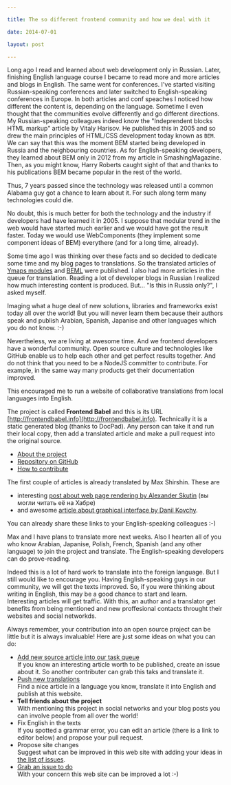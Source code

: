 ```yaml
---

title: The so different frontend community and how we deal with it

date: 2014-07-01

layout: post

---
```

Long ago I read and learned about web development only in Russian. Later, finishing English language course I became
to read more and more articles and blogs in English. The same went for conferences. I've started visiting
Russian-speaking conferences and later switched to English-speaking conferences in Europe. In both articles and conf
speaches I noticed how different the content is, depending on the language. Sometime I even thought that the communities
evolve differently and go different directions.
<excerpt/>
My Russian-speaking colleagues indeed know the "Indeprendent blocks HTML markup" article by Vitaly Harisov. He published
this in 2005 and so drew the main principles of HTML/CSS development today known as `BEM`. We can say that this was the
moment BEM started being developed in Russia and the neighbouring countries. As for English-speaking developers, they
learned about BEM only in 2012 from my article in SmashingMagazine. Then, as you might know, Harry Roberts caught sight
of that and thanks to his publications BEM became popular in the rest of the world.

Thus, 7 years passed since the technology was released until a common Alabama guy got a chance to learn about it. For
such along term many technologies could die.

No doubt, this is much better for both the technology and the industry if developers had have learned it in 2005. I
suppose that modular trend in the web would have started much earlier and we would have got the result faster. Today we
would use WebComponents (they implement some component ideas of BEM) everythere (and for a long time, already).

Some time ago I was thinking over these facts and so decided to dedicate some time and my blog pages to translations.
So the translated articles of [Ymaps modules](/en/issues/ym-modular-system) and
[BEML](/en/issues/beml-html-preprocessor) were published. I also had more articles in the queue for translation. Reading
a lot of developer blogs in Russian I realized how much interesting content is produced. But... "Is this in Russia
only?", I asked myself.

Imaging what a huge deal of new solutions, libraries and frameworks exist today all over the world! But you will never
learn them because their authors speak and publish Arabian, Spanish, Japanise and other languages which you do not know.
:-)

Nevertheless, we are living at awesome time. And we frontend developers have a wonderful community. Open source culture
and technologies like GitHub enable us to help each other and get perfect results together. And do not think that you
need to be a NodeJS committer to contribute. For example, in the same way many products get their documentation improved.

This encouraged me to run a website of collaborative translations from local languages into English.

The project is called **Frontend Babel** and this is its URL [http://frontendbabel.info](http://frontendbabel.info).
Technically it is a static generated blog (thanks to DocPad). Any person can take it and run their local copy, then add
a translated article and make a pull request into the original source.

* [About the project](frontendbabel.info/about/)
* [Repository on GitHub](https://github.com/frontendbabel/frontendbabel.github.com)
* [How to contribute](http://frontendbabel.info/how-to-contribute)

The first couple of articles is already translated by Max Shirshin. These are

* interesting [post about web page rendering by Alexander
  Skutin](frontendbabel.info/articles/webpage-rendering-101) (вы могли читать её на Хабре)
* and awesome [article about graphical interface by Danil
  Kovchy](frontendbabel.info/articles/graphical-interface).

You can already share these links to your English-speaking colleagues :-)

Max and I have plans to translate more next weeks. Also I hearten all of you who know Arabian, Japanise, Polish, French,
Spanish (and any other language) to join the project and translate. The English-speaking developers can do prove-reading.

Indeed this is a lot of hard work to translate into the foreign language. But I still would like to encourage you.
Having English-speaking guys in our community, we will get the texts improved. So, if you were thinking about writing in
English, this may be a good chance to start and learn.<br/>
Interesting articles will get traffic. With this, an author and a translator get benefits from being mentioned and new
proffesional contacts throught their websites and social networkds.

Always remember, your contribution into an open source project can be little but it is always invaluable! Here are just
some ideas on what you can do:

* [Add new source article into our task
  queue](https://github.com/frontendbabel/frontendbabel.github.com/issues/new)<br/>
If you know an interesting article worth to be published, create an issue about it. So another
contributer can grab this taks and translate it.
* [Push new translations](http://frontendbabel.info/how-to-contribute#push-new-translation)<br/>
Find a nice article in a language you know, translate it into English and publish at this website.
* **Tell friends about the project**<br/>
With mentioning this project in social networks and your blog posts you can involve people from
all over the world!
* Fix English in the texts<br/>
If you spotted a grammar error, you can edit an article (there is a link to editor below) and propose
your pull request.
* Propose site changes<br/>
Suggest what can be improved in this web site with adding your ideas in [the list of
issues](https://github.com/frontendbabel/frontendbabel.github.com/issues?labels=%40+Translation&state=open).
* [Grab an issue to do](https://github.com/frontendbabel/frontendbabel.github.com/issues?labels=&page=1&state=open)<br/>
With your concern this web site can be improved a lot :-)
